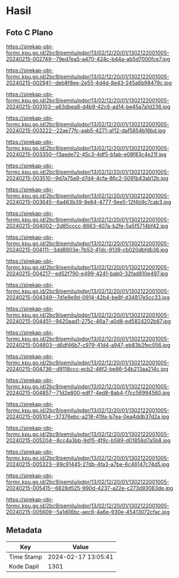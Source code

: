 # Hasil

## Foto C Plano

https://sirekap-obj-formc.kpu.go.id/2bc9/pemilu/pdpr/13/02/12/20/01/1302122001005-20240215-002749--79ed7ea5-a470-424c-b44a-ab5d7000fce7.jpg

https://sirekap-obj-formc.kpu.go.id/2bc9/pemilu/pdpr/13/02/12/20/01/1302122001005-20240215-002941--deb8f8ee-2e55-4d4d-8e43-245a6b98479c.jpg

https://sirekap-obj-formc.kpu.go.id/2bc9/pemilu/pdpr/13/02/12/20/01/1302122001005-20240215-003103--a63dbea8-d4b9-42c6-ad14-be45a7a1d236.jpg

https://sirekap-obj-formc.kpu.go.id/2bc9/pemilu/pdpr/13/02/12/20/01/1302122001005-20240215-003222--22ae77fc-aab5-4271-af12-daf5854b16bd.jpg

https://sirekap-obj-formc.kpu.go.id/2bc9/pemilu/pdpr/13/02/12/20/01/1302122001005-20240215-003350--f3aede72-45c3-4df5-b1ab-e08f83c4e21f.jpg

https://sirekap-obj-formc.kpu.go.id/2bc9/pemilu/pdpr/13/02/12/20/01/1302122001005-20240215-003510--9d7a75a9-d7d4-4cfa-86c2-5091b43ab12b.jpg

https://sirekap-obj-formc.kpu.go.id/2bc9/pemilu/pdpr/13/02/12/20/01/1302122001005-20240215-003645--6a463b39-9e84-4777-9ee5-12f4b9c7cab3.jpg

https://sirekap-obj-formc.kpu.go.id/2bc9/pemilu/pdpr/13/02/12/20/01/1302122001005-20240215-004002--2d85cccc-8663-407a-b2fe-5a5f5714bf42.jpg

https://sirekap-obj-formc.kpu.go.id/2bc9/pemilu/pdpr/13/02/12/20/01/1302122001005-20240215-004111--3dd8903e-7b53-41dc-9139-cb020dbfdb36.jpg

https://sirekap-obj-formc.kpu.go.id/2bc9/pemilu/pdpr/13/02/12/20/01/1302122001005-20240215-004217--ed52f790-e499-4241-bab0-32fad810e497.jpg

https://sirekap-obj-formc.kpu.go.id/2bc9/pemilu/pdpr/13/02/12/20/01/1302122001005-20240215-004349--7d1e9e9d-0914-42b4-be8f-d34817e5cc33.jpg

https://sirekap-obj-formc.kpu.go.id/2bc9/pemilu/pdpr/13/02/12/20/01/1302122001005-20240215-004451--9420aad1-275c-46a7-a0d8-ed5824202b67.jpg

https://sirekap-obj-formc.kpu.go.id/2bc9/pemilu/pdpr/13/02/12/20/01/1302122001005-20240215-004603--d6df46b7-c979-41d4-a947-eb83b2fec056.jpg

https://sirekap-obj-formc.kpu.go.id/2bc9/pemilu/pdpr/13/02/12/20/01/1302122001005-20240215-004736--d9118ccc-ecb2-46f2-be86-54b213aa214c.jpg

https://sirekap-obj-formc.kpu.go.id/2bc9/pemilu/pdpr/13/02/12/20/01/1302122001005-20240215-004857--71d2e800-edf7-4ed8-8ab4-f7cc56994560.jpg

https://sirekap-obj-formc.kpu.go.id/2bc9/pemilu/pdpr/13/02/12/20/01/1302122001005-20240215-005104--37376ebc-a218-419a-b7ea-0ea4ddb37d2a.jpg

https://sirekap-obj-formc.kpu.go.id/2bc9/pemilu/pdpr/13/02/12/20/01/1302122001005-20240215-005204--8cc4a3bb-9d15-4f9c-b589-d01858d7a5b8.jpg

https://sirekap-obj-formc.kpu.go.id/2bc9/pemilu/pdpr/13/02/12/20/01/1302122001005-20240215-005323--89c91445-27db-4fa3-a7be-6c46147c74d5.jpg

https://sirekap-obj-formc.kpu.go.id/2bc9/pemilu/pdpr/13/02/12/20/01/1302122001005-20240215-005415--6828d525-990d-4237-a22e-c273d93083de.jpg

https://sirekap-obj-formc.kpu.go.id/2bc9/pemilu/pdpr/13/02/12/20/01/1302122001005-20240215-005609--5a1d06bc-aec6-4a6e-930e-45413072cfac.jpg


## Metadata

| Key        | Value               |
| ---------- | ------------------- |
| Time Stamp | 2024-02-17 13:05:41 |
| Kode Dapil | 1301                |



